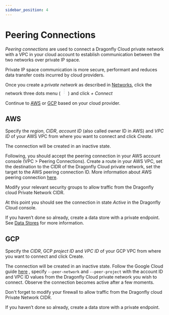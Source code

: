```yaml
---
sidebar_position: 4
---
```


# Peering Connections

*Peering connections* are used  to connect a Dragonfly Cloud private network with a VPC in your cloud account to establish communication between the two networks over private IP space.

Private IP space communication is more secure, performant and reduces data transfer costs incurred by cloud providers.

Once you create a *private network* as described in [Networks](./networks), click the network three dots menu (<svg xmlns="http://www.w3.org/2000/svg" height="24px" viewBox="0 -960 960 960" width="24px" fill="#e8eaed"><path d="M480-160q-33 0-56.5-23.5T400-240q0-33 23.5-56.5T480-320q33 0 56.5 23.5T560-240q0 33-23.5 56.5T480-160Zm0-240q-33 0-56.5-23.5T400-480q0-33 23.5-56.5T480-560q33 0 56.5 23.5T560-480q0 33-23.5 56.5T480-400Zm0-240q-33 0-56.5-23.5T400-720q0-33 23.5-56.5T480-800q33 0 56.5 23.5T560-720q0 33-23.5 56.5T480-640Z"/></svg>) and click *+ Connect*

Continue to [AWS](#aws) or [GCP](#gcp) based on your cloud provider.


## AWS
Specify the *region*, *CIDR*, *account ID* (also called owner ID in AWS) and *VPC ID* of your AWS VPC from where you want to connect and click *Create*.

The connection will be created in an inactive state.

Following, you should accept the peering connection in your AWS account console (VPC > Peering Connections). 
Create a route in your AWS VPC, set the destination to the CIDR of the Dragonfly Cloud private network, set the target to the AWS peering connection ID.
More information about AWS peering connection [here](https://docs.aws.amazon.com/vpc/latest/peering/create-vpc-peering-connection.html).

Modify your relevant security groups to allow traffic from the Dragonfly cloud Private Network CIDR.

At this point you should see the connection in state *Active* in the Dragonfly Cloud console.

If you haven’t done so already, create a data store with a private endpoint. See [Data Stores](./datastores#private-endpoint) for more information.


##  GCP
Specify the *CIDR*, GCP *project ID* and *VPC ID* of your GCP VPC from where you want to connect and click Create.

The connection will be created in an inactive state. Follow the Google Cloud guide <a href="https://cloud.google.com/sdk/gcloud/reference/compute/networks/peerings/create">here</a> , specify `--peer-network` and `--peer-project` with the account ID and VPC ID values from the Dragonfly Cloud private network you wish to connect. Observe the connection becomes active after a few moments.      

Don't forget to modify your firewall to allow traffic from the Dragonfly cloud Private Network CIDR.

If you haven’t done so already, create a data store with a private endpoint.
